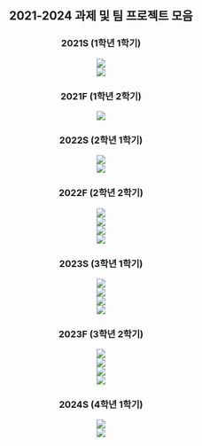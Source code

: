 <div align=center> 
<h2> 2021-2024 과제 및 팀 프로젝트 모음 </h2>

<h3>2021S (1학년 1학기)</h3> 
<a href="https://github.com/coolho1129/undergraduate/tree/main/Interactive-Programming">
<img src="https://img.shields.io/badge/Interactive Programming-FF154F?style=for-the-badge&logo=python&logoColor=white">
</a>
  <br>

<a href="https://github.com/coolho1129/undergraduate/tree/main/Software-and-problem-solving">
<img src="https://img.shields.io/badge/Software and problem solving-FF7043?style=for-the-badge&logo=python&logoColor=white">
</a>

<h3> 2021F (1학년 2학기)</h3>
<a href="https://github.com/coolho1129/undergraduate/tree/main/Basic-Programming">
<img src="https://img.shields.io/badge/Basic Programming-40E0D0?style=for-the-badge&logo=C&logoColor=white">
</a>

<h3> 2022S (2학년 1학기)</h3>
<a href="https://github.com/coolho1129/undergraduate/tree/main/Data-Structure">
<img src="https://img.shields.io/badge/Data Structure-40E0D0?style=for-the-badge&logo=C&logoColor=white">
</a><br>

<a href="https://github.com/coolho1129/undergraduate/tree/main/Java-Programming">
<img src="https://img.shields.io/badge/Java Programming-FF8A65?style=for-the-badge&logo=OpenJDK&logoColor=white">
</a>

<h3> 2022F (2학년 2학기)</h3>

<a href="https://github.com/coolho1129/undergraduate/tree/main/RISC-V">
<img src="https://img.shields.io/badge/RISC V-283272?style=for-the-badge&logo=risc-v&logoColor=white"></a><br>

<a href="https://github.com/coolho1129/undergraduate/tree/main/Cache-Simulator">
<img src="https://img.shields.io/badge/Cache Simulator-283272?style=for-the-badge&logo=C&logoColor=white"></a><br>


<a href="https://github.com/coolho1129/undergraduate/tree/main/System-Programming">
<img src="https://img.shields.io/badge/System Programming-FC3F0?style=for-the-badge&logo=C&logoColor=white"></a><br>

<a href="https://github.com/coolho1129/undergraduate/tree/main/Linear-Algebra-Programming-Project">
<img src="https://img.shields.io/badge/Linear Algebra Programming Project-BA68C8?style=for-the-badge&logo=python&logoColor=white">
</a>

<h3> 2023S (3학년 1학기)</h3>
<a href="https://github.com/coolho1129/undergraduate/tree/main/Algorithm1">
<img src="https://img.shields.io/badge/Algorithm1-6405F6?style=for-the-badge&logo=python&logoColor=white">
</a><br>

<a href="https://github.com/coolho1129/undergraduate/tree/main/Operating-System">
<img src="https://img.shields.io/badge/Operating System-923939?style=for-the-badge&logo=C&logoColor=white">
</a><br>


<a href="https://github.com/coolho1129/undergraduate/tree/main/Network-Programming">
<img src="https://img.shields.io/badge/Network Programming-FD835?style=for-the-badge&logo=C&logoColor=white">
</a><br>
  
<a href="https://github.com/coolho1129/undergraduate/tree/main/Artificial-Intelligence">
<img src="https://img.shields.io/badge/Artificial Intelligence-64B5FF?style=for-the-badge&logo=python&logoColor=white">
</a>

<h3> 2023F (3학년 2학기)</h3>
<a href="https://github.com/coolho1129/undergraduate/tree/main/Database">
<img src="https://img.shields.io/badge/Database-FF004D?style=for-the-badge&logo=oracle&logoColor=white">
</a><br>

<a href="https://github.com/coolho1129/undergraduate/tree/main/Algorithm2">
<img src="https://img.shields.io/badge/Algorithm2-6405F6?style=for-the-badge&logo=python&logoColor=white">
</a><br>

<a href="https://github.com/coolho1129/undergraduate/tree/main/Capstone-Design-Project1">
<img src="https://img.shields.io/badge/Capstone Design Project1-BA6FFF?style=for-the-badge&logo=python&logoColor=white">
</a>
<br>

<a href="https://github.com/coolho1129/undergraduate/tree/main/Introduction-to-Machine-Learning">
<img src="https://img.shields.io/badge/Introduction to Machine Learning-64B5FF?style=for-the-badge&logo=python&logoColor=white">
</a>

<h3> 2024S (4학년 1학기)</h3>
<a href="https://github.com/coolho1129/undergraduate/tree/main/DeepLearning">
  <img src="https://img.shields.io/badge/Deep Learning-64B5FF?style=for-the-badge&logo=python&logoColor=white">
</a>
<br>
<a href="https://github.com/coolho1129/undergraduate/tree/main/Capstone-Design-Project2">
<img src="https://img.shields.io/badge/Capstone Design Project2-BA6FFF?style=for-the-badge&logo=python&logoColor=white">
</a>
</div>
